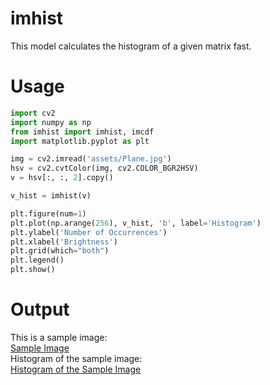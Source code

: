 # imhist  
This model calculates the histogram of a given matrix fast.  

# Usage  
```python
import cv2
import numpy as np
from imhist import imhist, imcdf
import matplotlib.pyplot as plt

img = cv2.imread('assets/Plane.jpg')
hsv = cv2.cvtColor(img, cv2.COLOR_BGR2HSV)
v = hsv[:, :, 2].copy()

v_hist = imhist(v)

plt.figure(num=1)
plt.plot(np.arange(256), v_hist, 'b', label='Histogram')
plt.ylabel('Number of Occurrences')
plt.xlabel('Brightness')
plt.grid(which="both")
plt.legend()
plt.show()
```  
# Output
This is a sample image:  
[Sample Image](https://github.com/Mamdasn/imhist/blob/main/assets/Plane.jpg  "Sample Image")  
Histogram of the sample image:  
[Histogram of the Sample Image](https://github.com/Mamdasn/imhist/blob/main/assets/Plane-Histogram.jpg "Histogram of the Sample Image")
